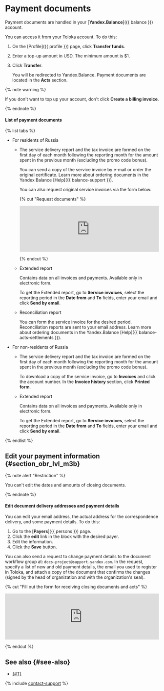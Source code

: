 # Payment documents

Payment documents are handled in your [**Yandex.Balance**]({{ balance }}) account.

You can access it from your Toloka account. To do this:

1. On the [Profile]({{ profile }}) page, click **Transfer funds**.

1. Enter a top-up amount in USD. The minimum amount is $1.

1. Click **Transfer**.

    You will be redirected to Yandex.Balance. Payment documents are located in the **Acts** section.

{% note warning %}

If you don't want to top up your account, don't click **Create a billing invoice**.

{% endnote %}

#### List of payment documents

{% list tabs %}

- For residents of Russia

  - The service delivery report and the tax invoice are formed on the first day of each month following the reporting month for the amount spent in the previous month (excluding the promo code bonus).

      You can send a copy of the service invoice by e-mail or order the original certificate. Learn more about ordering documents in the Yandex Balance [Help]({{ balance-support }}).

      You can also request original service invoices via the form below.

      {% cut "Request documents" %}

      <iframe width="100%" frameborder="0" src="https://forms.yandex.com/surveys/10015610/?lang=en&iframe=1&service=toloka-ai"></iframe>

      {% endcut %}

  - Extended report

      Contains data on all invoices and payments. Available only in electronic form.

      To get the Extended report, go to **Service invoices**, select the reporting period in the **Date from** and **To** fields, enter your email and click **Send by email**.

  - Reconciliation report

      You can form the service invoice for the desired period. Reconciliation reports are sent to your email address. Learn more about ordering documents in the Yandex.Balance [Help]({{ balance-acts-settlements }}).

- For non-residents of Russia

  - The service delivery report and the tax invoice are formed on the first day of each month following the reporting month for the amount spent in the previous month (excluding the promo code bonus).

      To download a copy of the service invoice, go to **Invoices** and click the account number. In the **Invoice history** section, click **Printed form**.

  - Extended report

      Contains data on all invoices and payments. Available only in electronic form.

      To get the Extended report, go to **Service invoices**, select the reporting period in the **Date from** and **To** fields, enter your email and click **Send by email**.

{% endlist %}

## Edit your payment information {#section_obr_lvl_m3b}

{% note alert "Restriction" %}

You can't edit the dates and amounts of closing documents.

{% endnote %}

#### Edit document delivery addresses and payment details

You can edit your email address, the actual address for the correspondence delivery, and some payment details. To do this:

1. Go to the [**Payers**]({{ persons }}) page.
1. Click the **edit** link in the block with the desired payer.
1. Edit the information.
1. Click the **Save** button.

You can also send a request to change payment details to the document workflow group at: `docs-project@support.yandex.com`. In the request, specify a list of new and old payment details, the email you used to register in Toloka, and attach a copy of the document that confirms the changes (signed by the head of organization and with the organization's seal).

{% cut "Fill out the form for receiving closing documents and acts" %}

<iframe width="100%" frameborder="0" src="https://forms.yandex.com/surveys/10015610/?lang=en&iframe=1&service=toloka-ai"></iframe>

{% endcut %}

## See also {#see-also}

- [{#T}](refill.md)

{% include [contact-support](../_includes/contact-support.md) %}